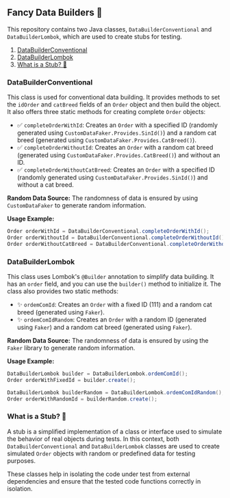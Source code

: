 ## Fancy Data Builders 🌟

This repository contains two Java classes, `DataBuilderConventional` and `DataBuilderLombok`, which are used to create stubs for testing.

1. [DataBuilderConventional](#databuilderconventional)
2. [DataBuilderLombok](#databuilderlombok)
3. [What is a Stub? 🚀](#what-is-a-stub-)

### DataBuilderConventional

This class is used for conventional data building. It provides methods to set the `idOrder` and `catBreed` fields of an `Order` object and then build the object. It also offers three static methods for creating complete `Order` objects:

- ✅ `completeOrderWithId`: Creates an `Order` with a specified ID (randomly generated using `CustomDataFaker.Provides.SinId()`) and a random cat breed (generated using `CustomDataFaker.Provides.CatBreed()`).
- ✅ `completeOrderWithoutId`: Creates an `Order` with a random cat breed (generated using `CustomDataFaker.Provides.CatBreed()`) and without an ID.
- ✅ `completeOrderWithoutCatBreed`: Creates an `Order` with a specified ID (randomly generated using `CustomDataFaker.Provides.SinId()`) and without a cat breed.

**Random Data Source:** The randomness of data is ensured by using `CustomDataFaker` to generate random information.

**Usage Example:**

```java
Order orderWithId = DataBuilderConventional.completeOrderWithId();
Order orderWithoutId = DataBuilderConventional.completeOrderWithoutId();
Order orderWithoutCatBreed = DataBuilderConventional.completeOrderWithoutCatBreed(); 
```

### DataBuilderLombok

This class uses Lombok's `@Builder` annotation to simplify data building. It has an `order` field, and you can use the `builder()` method to initialize it. The class also provides two static methods:

- ✨ `ordemComId`: Creates an `Order` with a fixed ID (111) and a random cat breed (generated using `Faker`).
- ✨ `ordemComIdRandom`: Creates an `Order` with a random ID (generated using `Faker`) and a random cat breed (generated using `Faker`).

**Random Data Source:** The randomness of data is ensured by using the `Faker` library to generate random information.

**Usage Example:**

```java
DataBuilderLombok builder = DataBuilderLombok.ordemComId();
Order orderWithFixedId = builder.create();

DataBuilderLombok builderRandom = DataBuilderLombok.ordemComIdRandom();
Order orderWithRandomId = builderRandom.create();
```

### What is a Stub? 🚀

A stub is a simplified implementation of a class or interface used to simulate the behavior of real objects during tests. In this context, both `DataBuilderConventional` and `DataBuilderLombok` classes are used to create simulated `Order` objects with random or predefined data for testing purposes.

These classes help in isolating the code under test from external dependencies and ensure that the tested code functions correctly in isolation.